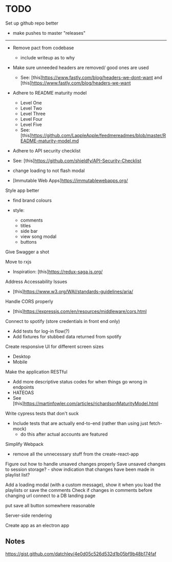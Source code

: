 
# TODO

Set up github repo better

- make pushes to master "releases"

---
- Remove pact from codebase
  - include writeup as to why

- Make sure unneeded headers are removed/ good ones are used
  - See: [this]<https://www.fastly.com/blog/headers-we-dont-want> and [this]<https://www.fastly.com/blog/headers-we-want>

- Adhere to README maturity model
  - Level One
  - Level Two
  - Level Three
  - Level Four
  - Level Five
  - See: [this]<https://github.com/LappleApple/feedmereadmes/blob/master/README-maturity-model.md>

- Adhere to API security checklist
- See: [this]<https://github.com/shieldfy/API-Security-Checklist>

- change loading to not flash modal

- [Immutable Web Apps]<https://immutablewebapps.org/>

Style app better

- find brand colours

- style:
  - comments
  - titles
  - side bar
  - view song modal
  - buttons

Give Swagger a shot

Move to rxjs

- Inspiration: [this]<https://redux-saga.js.org/>

Address Accessability Issues

- [this]<https://www.w3.org/WAI/standards-guidelines/aria/>

Handle CORS properly

- [this]<https://expressjs.com/en/resources/middleware/cors.html>

Connect to spotify (store credentials in front end only)

- Add tests for log-in flow(?)
- Add fixtures for stubbed data returned from spotify

Create responsive UI for different screen sizes

- Desktop
- Mobile

Make the application RESTful

- Add more descriptive status codes for when things go wrong in endpoints
- HATEOAS
- See [this]<https://martinfowler.com/articles/richardsonMaturityModel.html>

Write cypress tests that don't suck

- Include tests that are actually end-to-end (rather than using just fetch-mock)
  - do this after actual accounts are featured

Simplify Webpack

- remove all the unnecessary stuff from the create-react-app

Figure out how to handle unsaved changes properly
  Save unsaved changes to session storage? - show indication that changes have been made in playlist list?

Add a loading modal (with a custom message), show it when you load the playlists or save the comments
Check if changes in comments before changing url
connect to a DB
landing page

put save all button somewhere reasonable

Server-side rendering

Create app as an electron app

## Notes

<https://gist.github.com/datchley/4e0d05c526d532d1b05bf9b48b174faf>

